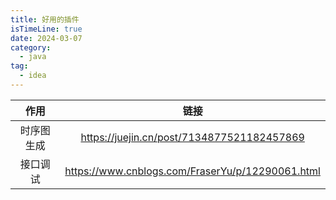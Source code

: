 ```yaml
---
title: 好用的插件
isTimeLine: true
date: 2024-03-07
category:
  - java
tag:
  - idea
---
```



|作用|链接|
|:-:|:-:|
|时序图生成|https://juejin.cn/post/7134877521182457869|
|接口调试|https://www.cnblogs.com/FraserYu/p/12290061.html|